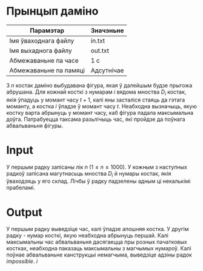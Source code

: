 # Прынцып даміно

|        Парамэтар        |   Значэньне   |
|  --------------------   | ------------- |
|  Імя ўваходнага файлу   |    in.txt     |
|   Імя выхаднога файлу   |    out.txt    |
|   Абмежаваньне па часе  |      1 с      |
|  Абмежаваньне па памяці |   Адсутнічае  |

З $n$ костак даміно выбудавана фігура, якая ў далейшым будзе прыгожа абрушана. Для кожнай косткі з нумарам $i$ вядома мноства $D_і$ костак, якія ўпадуць у момант часу $t + 1$, калі яны засталіся стаяць да гэтага моманту, а костка $i$ ўпадзе ў момант часу $t.$ Неабходна вызначыць, якую костку варта абрынуць у момант часу, каб фігура падала максымальна доўга. Патрабуецца таксама разьлічыць час, які пройдзе да поўнага абвальваньня фігуры.

# Іnput
У першым радку запісаны лік $n$ $(1 ≤ n ≤ 1000).$ У кожным з наступных радкоў запісана магутнасьць мноства $D_і$ й нумары костак, якія ўваходзяць у яго склад. Лічбы ў радку падзелены адным ці некалькімі прабеламі.

# Output
У першым радку выведзіце час, калі ўпадзе апошняя костка. У другім радку - нумар косткі, якую неабходна абрынуць першай. Калі максымальны час абвальваньня дасягаецца пры розных пачатковых костках, неабходна паказаць максымальны з магчымых нумароў. Калі поўнае абвальваньне канструкцыі немагчыма, выведзіце адзіны радок $іmpossіble.$
$i$
